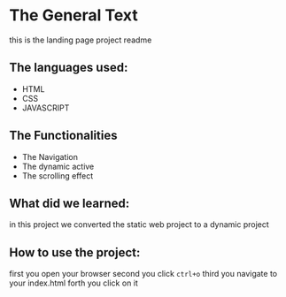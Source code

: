 # The General Text
this is the landing page project readme
## The languages used:
- HTML 
- CSS
- JAVASCRIPT
## The Functionalities
- The Navigation
- The dynamic active
- The scrolling effect
## What did we learned:
in this project we converted the static web project to a dynamic project
## How to use the project:

first you open your browser
second you click `ctrl+o`
third you navigate to your index.html
forth you click on it
